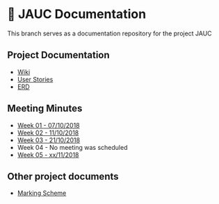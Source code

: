 # 📘 JAUC Documentation

This branch serves as a documentation repository for the project JAUC

## Project Documentation

- [Wiki](/wiki)
- [User Stories](docs/user-stories.md)
- [ERD](docs/ERD.md)

## Meeting Minutes

- [Week 01 - 07/10/2018](docs/minutes/week-01.md)
- [Week 02 - 11/10/2018](docs/minutes/week-02.md)
- [Week 03 - 21/10/2018](docs/minutes/week-03.md)
- Week 04 - No meeting was scheduled
- [Week 05 - xx/11/2018](docs/minutes/week-05.md)

## Other project documents

- [Marking Scheme](docs/marks.md)

